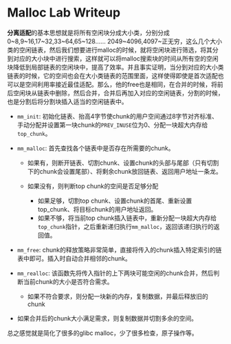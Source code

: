# Malloc Lab Writeup

**分离适配**的基本思想就是将所有空闲块分成大小类，分别分成0~8,9~16,17~32,33~64,65~128…… 2049~4096,4097~正无穷，这么几个大小类的空闲链表，然后我们想要进行malloc的时候，就将空闲块进行筛选，将其分到对应的大小块中进行搜索，这样就可以将malloc搜索块的时间从所有空的空闲块降低到局部链表的空闲块中，提高了效率。并且事实证明，当分到对应的大小类链表的时候，它的空间也会在大小类链表的范围里面，这样使得即使是首次适配也可以是空间利用率接近最佳适配。那么，他的free也是相同，在合并的时候，将前后空闲块从链表中删除，然后合并，合并后再加入对应的空闲链表，分割的时候，也是分割后将分割块插入适当的空闲链表中。



- `mm_init`: 初始化链表、抬高4字节使chunk的用户空间通过8字节对齐标准、手动分配并设置第一块chunk的`PREV_INUSE`位为0、分配一块超大内存给`top_chunk`。

- `mm_malloc`: 首先查找各个链表中是否存在所需要的chunk。

  - 如果有，则断开链表、切割chunk、设置chunk的头部与尾部（只有切割下的chunk会设置尾部）、将剩余chunk放回链表、返回用户地址一条龙。

  - 如果没有，则判断top chunk的空间是否足够分配

    - 如果足够，切割top chunk、设置chunk的首尾、重新设置top_chunk、将目标chunk的用户地址返回。
    - 如果不够，将当前top chunk插入链表中，重新分配一块超大内存给`top_chunk`指针，之后重新递归执行`mm_malloc`，返回该递归执行的返回值。
  
- `mm_free`: chunk的释放策略非常简单，直接将传入的chunk插入特定索引的链表中即可。插入时自动合并相邻的chunk。

- `mm_realloc`: 该函数先将传入指针的上下两块可能空闲的chunk合并，然后判断当前chunk的大小是否符合需求。
  
  - 如果不符合要求，则分配一块新的内存，复制数据，并最后释放旧的chunk
- 如果合并后的chunk大小满足需求，则复制数据并切割多余的空间。



总之感觉就是简化了很多的glibc malloc，少了很多检查，原子操作等。
